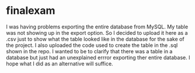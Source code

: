 # finalexam

I was having problems exporting the entire database from MySQL. My table was not showing up in the export option. So I decided to upload it here as a .csv just to
show what the table looked like in the database for the sake of the project. I also uploaded the code used to create the table in the .sql shown in the repo.
I wanted to be to clarify that there was a table in a database but just had an unexplained errror exporting ther entire database. I hope what I did as an alternative
will suffice. 

